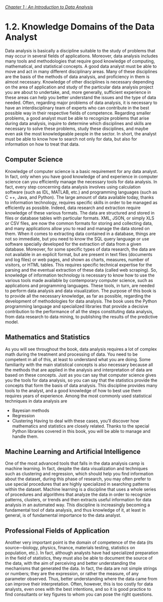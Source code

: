 [*Chapter 1 : An Introduction to Data Analysis*](./)

# 1.2. Knowledge Domains of the Data Analyst

Data analysis is basically a discipline suitable to the study of problems that may occur in several fields of applications. Moreover, data analysis includes many tools and methodologies that require good knowledge of computing, mathematical, and statistical concepts.
A good data analyst must be able to move and act in many different disciplinary areas. Many of these disciplines are the basis of the methods of data analysis, and proficiency in them is almost necessary. Knowledge of other disciplines is necessary depending on the area of application and study of the particular data analysis project you are about to undertake, and, more generally, sufficient experience in these areas can help you better understand the issues and the type of data needed.
Often, regarding major problems of data analysis, it is necessary to have an interdisciplinary team of experts who can contribute in the best possible way in their respective fields of competence. Regarding smaller problems, a good analyst must be able to recognize problems that arise during data analysis, inquire to determine which disciplines and skills are necessary to solve these problems, study these disciplines, and maybe even ask the most knowledgeable people in the sector. In short, the analyst must be able to know how to search not only for data, but also for information on how to treat that data.


## Computer Science

Knowledge of computer science is a basic requirement for any data analyst. In fact, only when you have good knowledge of and experience in computer science can you efficiently manage the necessary tools for data analysis. In fact, every step concerning data analysis involves using calculation software (such as IDL, MATLAB, etc.) and programming languages (such as C ++, Java, and Python).
The large amount of data available today, thanks to information technology, requires specific skills in order to be managed as efficiently as possible. Indeed, data research and extraction require knowledge of these various formats. The data are structured and stored in files or database tables with particular formats. XML, JSON, or simply XLS
or CSV files, are now the common formats for storing and collecting data, and many applications allow you to read and manage the data stored on them. When it comes to extracting data contained in a database, things are not so immediate, but you need to know the SQL query language or use software specially developed for the extraction of data from a given database.
Moreover, for some specific types of data research, the data are not available in an explicit format, but are present in text files (documents and log files) or web pages, and shown as charts, measures, number of visitors, or HTML tables. This requires specific technical expertise for the parsing and the eventual extraction of these data (called web scraping).
So, knowledge of information technology is necessary to know how to use the various tools made available by contemporary computer science, such as applications and programming languages. These tools, in turn, are needed to perform data analysis and data visualization.
The purpose of this book is to provide all the necessary knowledge, as far as possible, regarding the development of methodologies for data analysis. The book uses the Python programming language and specialized libraries that provide a decisive contribution to the performance of all the steps constituting data analysis, from data research to data mining, to publishing the results of the predictive model.


## Mathematics and Statistics

As you will see throughout the book, data analysis requires a lot of complex math during the treatment and processing of data. You need to be competent in all of this, at least to understand what you are doing. Some familiarity with the main statistical
concepts is also necessary because all the methods that are applied in the analysis and interpretation of data are based on these concepts. Just as you can say that computer science gives you the tools for data analysis, so you can say that the statistics provide the concepts that form the basis of data analysis.
This discipline provides many tools to the analyst, and a good knowledge of how to best use them requires years of experience. Among the most commonly used statistical techniques in data analysis are
* Bayesian methods
* Regression
* Clustering
Having to deal with these cases, you’ll discover how mathematics and statistics are closely related. Thanks to the special Python libraries covered in this book, you will be able to manage and handle them.

## Machine Learning and Artificial Intelligence

One of the most advanced tools that falls in the data analysis camp is machine learning. In fact, despite the data visualization and techniques such as clustering and regression, which should help you find information about the dataset, during this phase of research, you may often prefer to use special procedures that are highly specialized in searching patterns within the dataset.
Machine learning is a discipline that uses a whole series of procedures and algorithms that analyze the data in order to recognize patterns, clusters, or trends and then extracts useful information for data analysis in an automated way.
This discipline is increasingly becoming a fundamental tool of data analysis, and thus knowledge of it, at least in general, is of fundamental importance to the data analyst.


## Professional Fields of Application

Another very important point is the domain of competence of the data
(its source—biology, physics, finance, materials testing, statistics on population, etc.). In fact, although analysts have had specialized preparation in the field of statistics, they must also be able to document the source of the data, with the aim of perceiving and better understanding the mechanisms that generated the data. In fact, the data are not simple strings or numbers; they are the expression, or rather the measure, of any
parameter observed. Thus, better understanding where the data came from can improve their interpretation. Often, however, this is too costly for data analysts, even ones with the best intentions, and so it is good practice to find consultants or key figures to whom you can pose the right questions.
